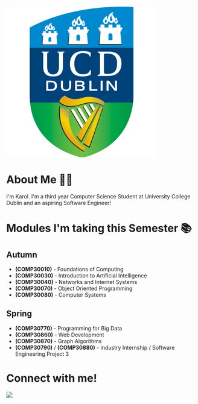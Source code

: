 ![](ucd.png)
# About Me 👨‍💻
I'm Karol. I'm a third year Computer Science Student at University College Dublin and an aspiring Software Engineer! 
# Modules I'm taking this Semester 📚
## Autumn
- **(COMP30010)** - Foundations of Computing
- **(COMP30030)** - Introduction to Artificial Intelligence
- **(COMP30040)** - Networks and Internet Systems
- **(COMP30070)** - Object Oriented Programming
- **(COMP30080)** - Computer Systems
## Spring
- **(COMP30770)** - Programming for Big Data
- **(COMP30860)** - Web Development
- **(COMP30870)** - Graph Algorithms
- **(COMP30790)** / **(COMP30880)** - Industry Internship / Software Engineering Project 3
# Connect with me!
[<img src="https://img.shields.io/badge/linkedin-%230077B5.svg?&style=for-the-badge&logo=linkedin&logoColor=white" />](https://www.linkedin.com/in/karolw%C3%B3jcik/)

